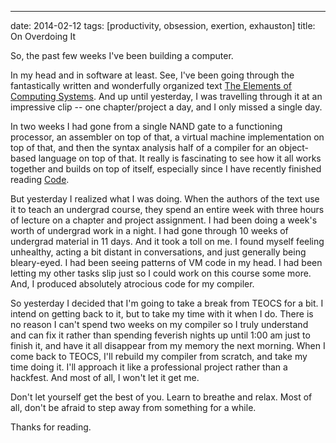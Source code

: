 ---
date: 2014-02-12
tags: [productivity, obsession, exertion, exhauston]
title: On Overdoing It

So, the past few weeks I've been building a computer.  

In my head and in software at least.  See, I've been going through the fantastically written and wonderfully organized text [The Elements of Computing Systems](http://nand2tetris.org/).  And up until yesterday, I was travelling through it at an impressive clip -- one chapter/project a day, and I only missed a single day.  

In two weeks I had gone from a single NAND gate to a functioning processor, an assembler on top of that, a virtual machine implementation on top of that, and then the syntax analysis half of a compiler for an object-based language on top of that.  It really is fascinating to see how it all works together and builds on top of itself, especially since I have recently finished reading [Code](/2014/02/04/book-review---code/).

But yesterday I realized what I was doing.  When the authors of the text use it to teach an undergrad course, they spend an entire week with three hours of lecture on a chapter and project assignment.  I had been doing a week's worth of undergrad work in a night.  I had gone through 10 weeks of undergrad material in 11 days.  And it took a toll on me.
I found myself feeling unhealthy, acting a bit distant in conversations, and just generally being bleary-eyed.  I had been seeing patterns of VM code in my head.  I had been letting my other tasks slip just so I could work on this course some more.  And, I produced absolutely atrocious code for my compiler.

So yesterday I decided that I'm going to take a break from TEOCS for a bit.  I intend on getting back to it, but to take my time with it when I do.  There is no reason I can't spend two weeks on my compiler so I truly understand and can fix it rather than spending feverish nights up until 1:00 am just to finish it, and have it all disappear from my memory the next morning.  When I come back to TEOCS, I'll rebuild my compiler from scratch, and take my time doing it.  I'll approach it like a professional project rather than a hackfest.  And most of all, I won't let it get me.

Don't let yourself get the best of you.  Learn to breathe and relax.  Most of all, don't be afraid to step away from something for a while.

Thanks for reading.